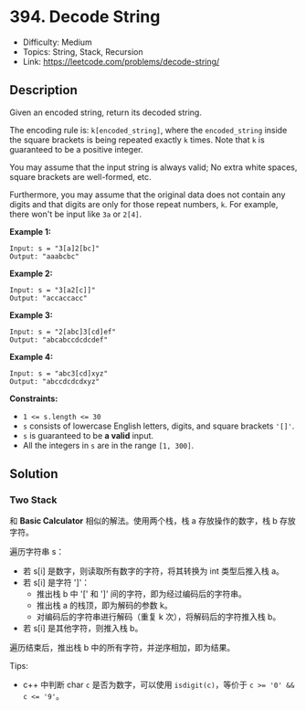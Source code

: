 # 394. Decode String

- Difficulty: Medium
- Topics: String, Stack, Recursion
- Link: https://leetcode.com/problems/decode-string/

## Description

Given an encoded string, return its decoded string.

The encoding rule is: `k[encoded_string]`, where the `encoded_string` inside the square brackets is being repeated exactly `k` times. Note that `k` is guaranteed to be a positive integer.

You may assume that the input string is always valid; No extra white spaces, square brackets are well-formed, etc.

Furthermore, you may assume that the original data does not contain any digits and that digits are only for those repeat numbers, `k`. For example, there won't be input like `3a` or `2[4]`.

**Example 1:**

```
Input: s = "3[a]2[bc]"
Output: "aaabcbc"
```

**Example 2:**

```
Input: s = "3[a2[c]]"
Output: "accaccacc"
```

**Example 3:**

```
Input: s = "2[abc]3[cd]ef"
Output: "abcabccdcdcdef"
```

**Example 4:**

```
Input: s = "abc3[cd]xyz"
Output: "abccdcdcdxyz"
```

**Constraints:**

- `1 <= s.length <= 30`
- `s` consists of lowercase English letters, digits, and square brackets `'[]'`.
- `s` is guaranteed to be **a valid** input.
- All the integers in `s` are in the range `[1, 300]`.

## Solution

### Two Stack

和 **Basic Calculator** 相似的解法。使用两个栈，栈 a 存放操作的数字，栈 b 存放字符。

遍历字符串 s：

- 若 s[i] 是数字，则读取所有数字的字符，将其转换为 int 类型后推入栈 a。
- 若 s[i] 是字符 ']'：
  - 推出栈 b 中 '[' 和 ']' 间的字符，即为经过编码后的字符串。
  - 推出栈 a 的栈顶，即为解码的参数 k。
  - 对编码后的字符串进行解码（重复 k 次），将解码后的字符推入栈 b。
- 若 s[i] 是其他字符，则推入栈 b。

遍历结束后，推出栈 b 中的所有字符，并逆序相加，即为结果。

Tips:

- c++ 中判断 char `c` 是否为数字，可以使用 `isdigit(c)`，等价于 `c >= '0' && c <= '9'`。
